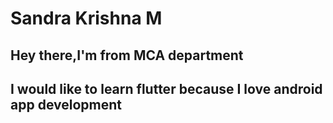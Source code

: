 # Sandra Krishna M
## Hey there,I'm from MCA department 
## I would like to learn flutter because I love android app development
